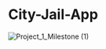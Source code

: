 # City-Jail-App


![Project_1_Milestone (1)](https://user-images.githubusercontent.com/84909990/230779242-0b1aa9cf-2a5a-4116-9a36-50a36f2b6959.jpg)
